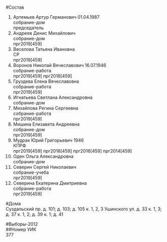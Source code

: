 #Состав  
1. Артемьев Артур Германович 01.04.1987  
    собрание-дом  
    председатель  
2. Андреев Денис Михайлович  
    собрание-дом  
    прг2019[459]  
3. Веселова Татьяна Ивановна  
    СР  
    прг2019[459]  
4. Воронов Николай Вячеславович 16.07.1946  
    собрание-работа  
    прг2019[459] прг2018[459]  
5. Груздева Елена Вячеславовна  
    собрание-работа  
    прг2019[459]  
6. Игнатьева Светлана Александровна  
    собрание-дом  
7. Михайлова Регина Сергеевна  
    собрание-работа  
    прг2019[459]  
8. Мишина Елизавета Андреевна  
    собрание-дом  
    прг2019[459]  
9. Мудрак Юрий Григорьевич 1946  
    КПРФ  
    прг2019[459] прг2018[459] прг2016[459] прг2014[459]  
10. Оден Ольга Александровна  
    собрание-дом  
11. Северин Сергей Николаевич  
    собрание-учеба  
    прг2019[459]  
12. Северина Екатерина Дмитриевна  
    собрание-работа  
    прг2019[459]  
  
#Дома  
Суздальский пр. д. 101; д. 103; д. 105 к. 1, 2, 3 Ушинского ул. д. 33 к. 1, 3; д. 37 к. 1, 2; д. 39 к. 1; д. 41  
  
#Выборы-2012  
##Номер УИК  
377  
